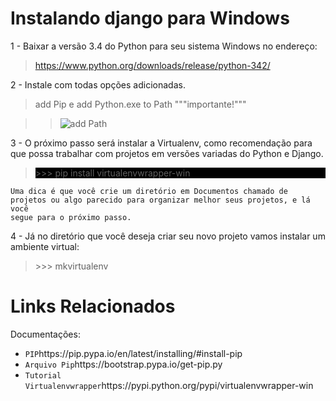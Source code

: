 # Instalando django para Windows

1 - Baixar a versão 3.4 do Python para seu sistema Windows no endereço:
>https://www.python.org/downloads/release/python-342/

2 - Instale com todas opções adicionadas.
>add Pip e add Python.exe to Path """importante!"""

>><img src="http://www.howtogeek.com/wp-content/uploads/2014/10/Python-8.jpg" alt="add Path">

 3 - O próximo passo será instalar a Virtualenv, como recomendação para que possa trabalhar com projetos em versões variadas  do Python e Django.
><p style="background-color:#000; color:#green;">>>> pip install virtualenvwrapper-win</p>

<code>Uma dica é que você crie um diretório em Documentos chamado de projetos ou algo parecido para organizar melhor seus projetos, e lá você segue para o próximo passo.
</code>

4 - Já no diretório que você deseja criar seu novo projeto vamos instalar um ambiente virtual:
><p>>>> mkvirtualenv <nome_da_env></p>

<h1>Links Relacionados</h1>
Documentações:
<ul>
  <li><code>PIP</code>https://pip.pypa.io/en/latest/installing/#install-pip</li>
  <li><code>Arquivo Pip</code>https://bootstrap.pypa.io/get-pip.py</li>
  <li><code>Tutorial Virtualenvwrapper</code>https://pypi.python.org/pypi/virtualenvwrapper-win</li>
</ul>
